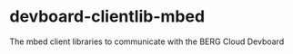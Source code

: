 devboard-clientlib-mbed
=======================

The mbed client libraries to communicate with the BERG Cloud Devboard
